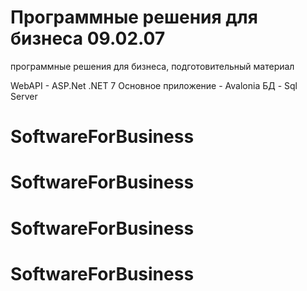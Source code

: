# Программные решения для бизнеса 09.02.07
программные решения для бизнеса, подготовительный материал

WebAPI - ASP.Net .NET 7
Основное приложение - Avalonia
БД - Sql Server
# SoftwareForBusiness
# SoftwareForBusiness
# SoftwareForBusiness
# SoftwareForBusiness

